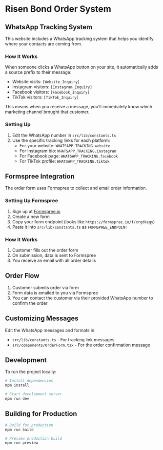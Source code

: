 # Risen Bond Order System

## WhatsApp Tracking System

This website includes a WhatsApp tracking system that helps you identify where your contacts are coming from.

### How It Works

When someone clicks a WhatsApp button on your site, it automatically adds a source prefix to their message:

- Website visits: `[Website_Inquiry]`
- Instagram visitors: `[Instagram_Inquiry]`
- Facebook visitors: `[Facebook_Inquiry]`
- TikTok visitors: `[TikTok_Inquiry]`

This means when you receive a message, you'll immediately know which marketing channel brought that customer.

### Setting Up

1. Edit the WhatsApp number in `src/lib/constants.ts`
2. Use the specific tracking links for each platform:
   - For your website: `WHATSAPP_TRACKING.website`
   - For Instagram bio: `WHATSAPP_TRACKING.instagram`
   - For Facebook page: `WHATSAPP_TRACKING.facebook`
   - For TikTok profile: `WHATSAPP_TRACKING.tiktok`

## Formspree Integration

The order form uses Formspree to collect and email order information.

### Setting Up Formspree

1. Sign up at [Formspree.io](https://formspree.io/)
2. Create a new form
3. Copy your form endpoint (looks like `https://formspree.io/f/xrgdkegy`)
4. Paste it into `src/lib/constants.ts` as `FORMSPREE_ENDPOINT`

### How It Works

1. Customer fills out the order form
2. On submission, data is sent to Formspree
3. You receive an email with all order details

## Order Flow

1. Customer submits order via form
2. Form data is emailed to you via Formspree
3. You can contact the customer via their provided WhatsApp number to confirm the order

## Customizing Messages

Edit the WhatsApp messages and formats in:
- `src/lib/constants.ts` - For tracking link messages
- `src/components/OrderForm.tsx` - For the order confirmation message

## Development

To run the project locally:

```bash
# Install dependencies
npm install

# Start development server
npm run dev
```

## Building for Production

```bash
# Build for production
npm run build

# Preview production build
npm run preview
```
